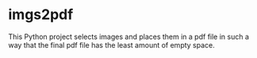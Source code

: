 # imgs2pdf
This Python project selects images and places them in a pdf file in such a way that the final pdf file has the least amount of empty space.
